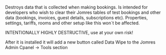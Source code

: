 
Destroys data that is collected when making bookings. Is intended for developers who wish to clear their Jomres tables of test bookings and other data (bookings, invoices, guest details, subscriptions etc). Properties, settings, tariffs, rooms and other setup like this won`t be affected.

INTENTIONALLY HIGHLY DESTRUCTIVE, use at your own risk!

After it is installed it will add a new button called Data Wipe to the Jomres Admin Cpanel -> Tools section

